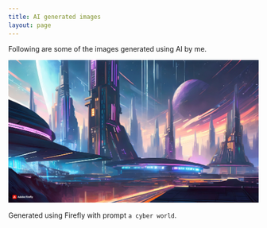 ```yaml
---
title: AI generated images
layout: page
---
```


Following are some of the images generated using AI by me.

<img src="/media/ai-generated/a-cyber-world.jpg" alt="A cyber world">

Generated using Firefly with prompt `a cyber world`.